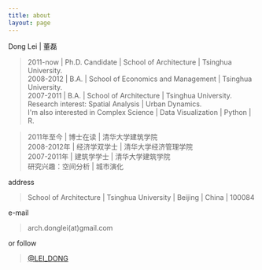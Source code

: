 ```yaml
---
title: about
layout: page
---
```


Dong Lei | 董磊

> 2011-now | Ph.D. Candidate | School of Architecture | Tsinghua University.  
> 2008-2012 | B.A. | School of Economics and Management | Tsinghua University.  
> 2007-2011 | B.A. | School of Architecture | Tsinghua University.  
> Research interest: Spatial Analysis | Urban Dynamics.  
> I'm also interested in Complex Science | Data Visualization | Python | R.

>2011年至今 | 博士在读 | 清华大学建筑学院  
2008-2012年 | 经济学双学士 | 清华大学经济管理学院  
2007-2011年 | 建筑学学士 | 清华大学建筑学院  
研究兴趣：空间分析 | 城市演化

address 

> School of Architecture | Tsinghua University | Beijing | China | 100084

e-mail 

> arch.donglei(at)gmail.com

or follow 

> [@LEI_DONG](http://weibo.com/u/1995374987)

